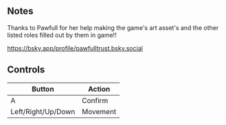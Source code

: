 ## Notes

Thanks to Pawfull for her help making the game's art asset's and the other listed roles filled out by them in game!!

https://bsky.app/profile/pawfulltrust.bsky.social

## Controls

| Button | Action |
|--|--| 
|A|Confirm|
|Left/Right/Up/Down|Movement|



